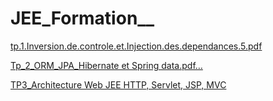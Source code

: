 # JEE_Formation__
[tp.1.Inversion.de.controle.et.Injection.des.dependances.5.pdf](https://github.com/Abdenaser/JEE_Formation__/files/8499289/tp.1.Inversion.de.controle.et.Injection.des.dependances.5.pdf)

[Tp_2_ORM_JPA_Hibernate et Spring data.pdf…](https://github.com/Abdenaser/JEE_Formation__/blob/main/JpaAp/compte_rendu/Tp_2_ORM_JPA_Hibernate%20et%20Spring%20data.pdf)

[TP3_Architecture Web JEE HTTP, Servlet, JSP, MVC](https://github.com/Abdenaser/JEE_Formation__/blob/cedd396e7cb9770199d5e9541b29e025cfce8f3e/patients-management-mvc/compte_rendu/TP3_Architecture%20Web%20JEE%20HTTP,%20Servlet,%20JSP,%20MVC.pdf)


